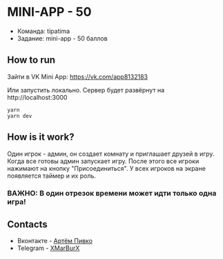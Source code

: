 # MINI-APP - 50
- Команда: tipatima
- Задание: mini-app - 50 баллов
## How to run
Зайти в VK Mini App: 
https://vk.com/app8132183

Или запустить локально. Сервер будет развёрнут на http://localhost:3000
```
yarn
yarn dev
```

## How is it work?

Один игрок - админ, он создает комнату и приглашает друзей в игру. Когда все готовы админ запускает игру. После этого все игроки нажимают на кнопку "Присоединиться". У всех игроков на экране появляется таймер и их роль.
### **ВАЖНО: В один отрезок времени может идти только одна игра!**

## Contacts
- Вконтакте - [Артём Пивко](https://vk.com/xmarburx)
- Telegram - [XMarBurX](https://t.me/XMarBurX)
